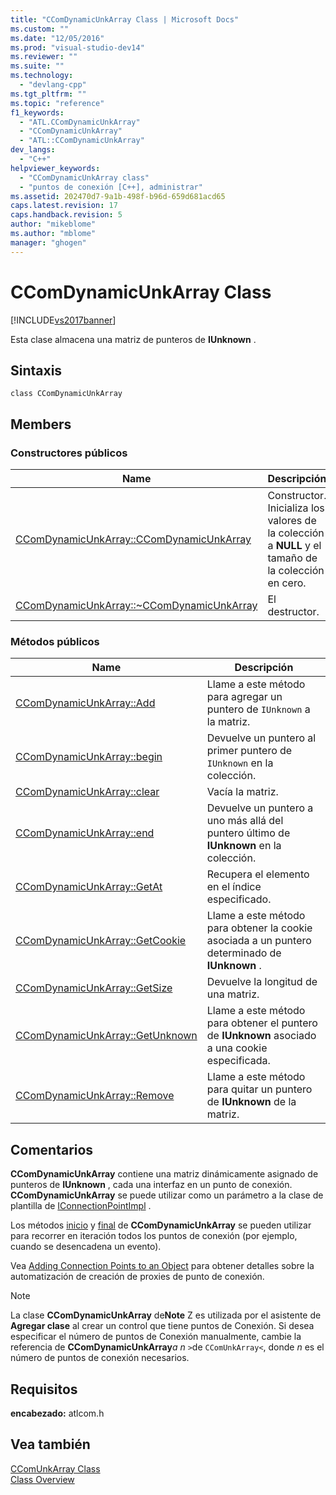 ```yaml
---
title: "CComDynamicUnkArray Class | Microsoft Docs"
ms.custom: ""
ms.date: "12/05/2016"
ms.prod: "visual-studio-dev14"
ms.reviewer: ""
ms.suite: ""
ms.technology: 
  - "devlang-cpp"
ms.tgt_pltfrm: ""
ms.topic: "reference"
f1_keywords: 
  - "ATL.CComDynamicUnkArray"
  - "CComDynamicUnkArray"
  - "ATL::CComDynamicUnkArray"
dev_langs: 
  - "C++"
helpviewer_keywords: 
  - "CComDynamicUnkArray class"
  - "puntos de conexión [C++], administrar"
ms.assetid: 202470d7-9a1b-498f-b96d-659d681acd65
caps.latest.revision: 17
caps.handback.revision: 5
author: "mikeblome"
ms.author: "mblome"
manager: "ghogen"
---
```

# CComDynamicUnkArray Class
[!INCLUDE[vs2017banner](../../assembler/inline/includes/vs2017banner.md)]

Esta clase almacena una matriz de punteros de **IUnknown** .  
  
## Sintaxis  
  
```  
class CComDynamicUnkArray  
```  
  
## Members  
  
### Constructores públicos  
  
|Name|Descripción|  
|----------|-----------------|  
|[CComDynamicUnkArray::CComDynamicUnkArray](../Topic/CComDynamicUnkArray::CComDynamicUnkArray.md)|Constructor.  Inicializa los valores de la colección a **NULL** y el tamaño de la colección en cero.|  
|[CComDynamicUnkArray::~CComDynamicUnkArray](../Topic/CComDynamicUnkArray::~CComDynamicUnkArray.md)|El destructor.|  
  
### Métodos públicos  
  
|Name|Descripción|  
|----------|-----------------|  
|[CComDynamicUnkArray::Add](../Topic/CComDynamicUnkArray::Add.md)|Llame a este método para agregar un puntero de `IUnknown` a la matriz.|  
|[CComDynamicUnkArray::begin](../Topic/CComDynamicUnkArray::begin.md)|Devuelve un puntero al primer puntero de `IUnknown` en la colección.|  
|[CComDynamicUnkArray::clear](../Topic/CComDynamicUnkArray::clear.md)|Vacía la matriz.|  
|[CComDynamicUnkArray::end](../Topic/CComDynamicUnkArray::end.md)|Devuelve un puntero a uno más allá del puntero último de **IUnknown** en la colección.|  
|[CComDynamicUnkArray::GetAt](../Topic/CComDynamicUnkArray::GetAt.md)|Recupera el elemento en el índice especificado.|  
|[CComDynamicUnkArray::GetCookie](../Topic/CComDynamicUnkArray::GetCookie.md)|Llame a este método para obtener la cookie asociada a un puntero determinado de **IUnknown** .|  
|[CComDynamicUnkArray::GetSize](../Topic/CComDynamicUnkArray::GetSize.md)|Devuelve la longitud de una matriz.|  
|[CComDynamicUnkArray::GetUnknown](../Topic/CComDynamicUnkArray::GetUnknown.md)|Llame a este método para obtener el puntero de **IUnknown** asociado a una cookie especificada.|  
|[CComDynamicUnkArray::Remove](../Topic/CComDynamicUnkArray::Remove.md)|Llame a este método para quitar un puntero de **IUnknown** de la matriz.|  
  
## Comentarios  
 **CComDynamicUnkArray** contiene una matriz dinámicamente asignado de punteros de **IUnknown** , cada una interfaz en un punto de conexión.  **CComDynamicUnkArray** se puede utilizar como un parámetro a la clase de plantilla de [IConnectionPointImpl](../../atl/reference/iconnectionpointimpl-class.md) .  
  
 Los métodos [inicio](../Topic/CComDynamicUnkArray::begin.md) y [final](../Topic/CComDynamicUnkArray::end.md) de **CComDynamicUnkArray** se pueden utilizar para recorrer en iteración todos los puntos de conexión \(por ejemplo, cuando se desencadena un evento\).  
  
 Vea [Adding Connection Points to an Object](../../atl/adding-connection-points-to-an-object.md) para obtener detalles sobre la automatización de creación de proxies de punto de conexión.  
  
> [!NOTE]
>  La clase **CComDynamicUnkArray** de**Note** Z es utilizada por el asistente de **Agregar clase** al crear un control que tiene puntos de Conexión.  Si desea especificar el número de puntos de Conexión manualmente, cambie la referencia de **CComDynamicUnkArray***a n* `>`de `CComUnkArray<`, donde *n* es el número de puntos de conexión necesarios.  
  
## Requisitos  
 **encabezado:** atlcom.h  
  
## Vea también  
 [CComUnkArray Class](../../atl/reference/ccomunkarray-class.md)   
 [Class Overview](../../atl/atl-class-overview.md)